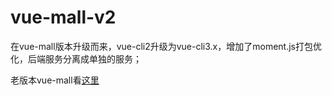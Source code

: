 # vue-mall-v2

在vue-mall版本升级而来，vue-cli2升级为vue-cli3.x，增加了moment.js打包优化，后端服务分离成单独的服务；

老版本vue-mall看[这里](https://github.com/chenjun1127/vue-mall)
